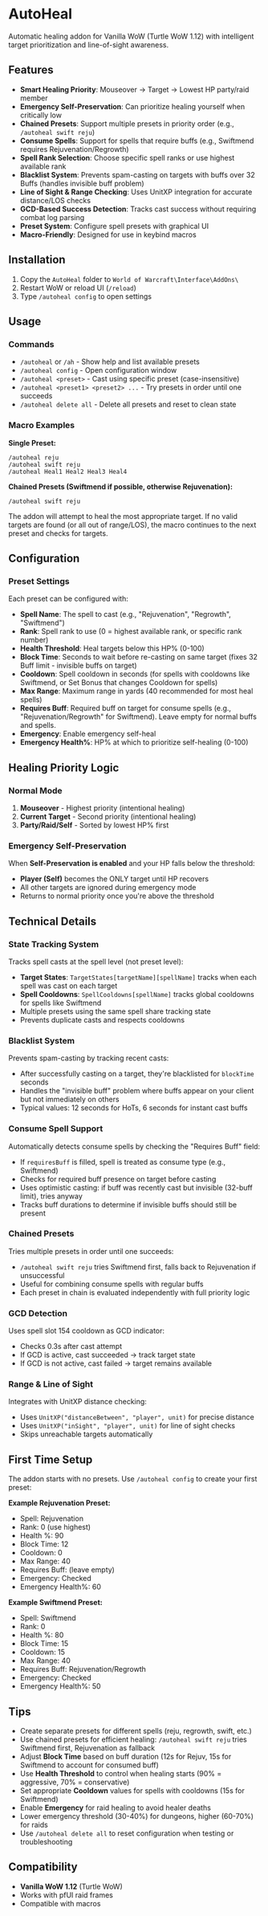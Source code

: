 # AutoHeal

Automatic healing addon for Vanilla WoW (Turtle WoW 1.12) with intelligent target prioritization and line-of-sight awareness.

## Features

- **Smart Healing Priority**: Mouseover → Target → Lowest HP party/raid member
- **Emergency Self-Preservation**: Can prioritize healing yourself when critically low
- **Chained Presets**: Support multiple presets in priority order (e.g., `/autoheal swift reju`)
- **Consume Spells**: Support for spells that require buffs (e.g., Swiftmend requires Rejuvenation/Regrowth)
- **Spell Rank Selection**: Choose specific spell ranks or use highest available rank
- **Blacklist System**: Prevents spam-casting on targets with buffs over 32 Buffs (handles invisible buff problem)
- **Line of Sight & Range Checking**: Uses UnitXP integration for accurate distance/LOS checks
- **GCD-Based Success Detection**: Tracks cast success without requiring combat log parsing
- **Preset System**: Configure spell presets with graphical UI
- **Macro-Friendly**: Designed for use in keybind macros

## Installation

1. Copy the `AutoHeal` folder to `World of Warcraft\Interface\AddOns\`
2. Restart WoW or reload UI (`/reload`)
3. Type `/autoheal config` to open settings

## Usage

### Commands

- `/autoheal` or `/ah` - Show help and list available presets
- `/autoheal config` - Open configuration window
- `/autoheal <preset>` - Cast using specific preset (case-insensitive)
- `/autoheal <preset1> <preset2> ...` - Try presets in order until one succeeds
- `/autoheal delete all` - Delete all presets and reset to clean state

### Macro Examples

**Single Preset:**
```
/autoheal reju
/autoheal swift reju
/autoheal Heal1 Heal2 Heal3 Heal4
```

**Chained Presets (Swiftmend if possible, otherwise Rejuvenation):**
```
/autoheal swift reju
```

The addon will attempt to heal the most appropriate target. If no valid targets are found (or all out of range/LOS), the macro continues to the next preset and checks for targets.

## Configuration

### Preset Settings

Each preset can be configured with:

- **Spell Name**: The spell to cast (e.g., "Rejuvenation", "Regrowth", "Swiftmend")
- **Rank**: Spell rank to use (0 = highest available rank, or specific rank number)
- **Health Threshold**: Heal targets below this HP% (0-100)
- **Block Time**: Seconds to wait before re-casting on same target (fixes 32 Buff limit - invisible buffs on target)
- **Cooldown**: Spell cooldown in seconds (for spells with cooldowns like Swiftmend, or Set Bonus that changes Cooldown for spells)
- **Max Range**: Maximum range in yards (40 recommended for most heal spells)
- **Requires Buff**: Required buff on target for consume spells (e.g., "Rejuvenation/Regrowth" for Swiftmend). Leave empty for normal buffs and spells.
- **Emergency**: Enable emergency self-heal
- **Emergency Health%**: HP% at which to prioritize self-healing (0-100)

## Healing Priority Logic

### Normal Mode

1. **Mouseover** - Highest priority (intentional healing)
2. **Current Target** - Second priority (intentional healing)
3. **Party/Raid/Self** - Sorted by lowest HP% first

### Emergency Self-Preservation

When **Self-Preservation is enabled** and your HP falls below the threshold:
- **Player (Self)** becomes the ONLY target until HP recovers
- All other targets are ignored during emergency mode
- Returns to normal priority once you're above the threshold

## Technical Details

### State Tracking System

Tracks spell casts at the spell level (not preset level):
- **Target States**: `TargetStates[targetName][spellName]` tracks when each spell was cast on each target
- **Spell Cooldowns**: `SpellCooldowns[spellName]` tracks global cooldowns for spells like Swiftmend
- Multiple presets using the same spell share tracking state
- Prevents duplicate casts and respects cooldowns

### Blacklist System

Prevents spam-casting by tracking recent casts:
- After successfully casting on a target, they're blacklisted for `blockTime` seconds
- Handles the "invisible buff" problem where buffs appear on your client but not immediately on others
- Typical values: 12 seconds for HoTs, 6 seconds for instant cast buffs

### Consume Spell Support

Automatically detects consume spells by checking the "Requires Buff" field:
- If `requiresBuff` is filled, spell is treated as consume type (e.g., Swiftmend)
- Checks for required buff presence on target before casting
- Uses optimistic casting: if buff was recently cast but invisible (32-buff limit), tries anyway
- Tracks buff durations to determine if invisible buffs should still be present

### Chained Presets

Tries multiple presets in order until one succeeds:
- `/autoheal swift reju` tries Swiftmend first, falls back to Rejuvenation if unsuccessful
- Useful for combining consume spells with regular buffs
- Each preset in chain is evaluated independently with full priority logic

### GCD Detection

Uses spell slot 154 cooldown as GCD indicator:
- Checks 0.3s after cast attempt
- If GCD is active, cast succeeded → track target state
- If GCD is not active, cast failed → target remains available

### Range & Line of Sight

Integrates with UnitXP distance checking:
- Uses `UnitXP("distanceBetween", "player", unit)` for precise distance
- Uses `UnitXP("inSight", "player", unit)` for line of sight checks
- Skips unreachable targets automatically

## First Time Setup

The addon starts with no presets. Use `/autoheal config` to create your first preset:

**Example Rejuvenation Preset:**
- Spell: Rejuvenation
- Rank: 0 (use highest)
- Health %: 90
- Block Time: 12
- Cooldown: 0
- Max Range: 40
- Requires Buff: (leave empty)
- Emergency: Checked
- Emergency Health%: 60

**Example Swiftmend Preset:**
- Spell: Swiftmend
- Rank: 0
- Health %: 80
- Block Time: 15
- Cooldown: 15
- Max Range: 40
- Requires Buff: Rejuvenation/Regrowth
- Emergency: Checked
- Emergency Health%: 50

## Tips

- Create separate presets for different spells (reju, regrowth, swift, etc.)
- Use chained presets for efficient healing: `/autoheal swift reju` tries Swiftmend first, Rejuvenation as fallback
- Adjust **Block Time** based on buff duration (12s for Rejuv, 15s for Swiftmend to account for consumed buff)
- Use **Health Threshold** to control when healing starts (90% = aggressive, 70% = conservative)
- Set appropriate **Cooldown** values for spells with cooldowns (15s for Swiftmend)
- Enable **Emergency** for raid healing to avoid healer deaths
- Lower emergency threshold (30-40%) for dungeons, higher (60-70%) for raids
- Use `/autoheal delete all` to reset configuration when testing or troubleshooting

## Compatibility

- **Vanilla WoW 1.12** (Turtle WoW)
- Works with pfUI raid frames
- Compatible with macros

